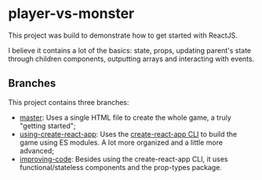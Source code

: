 # player-vs-monster

This project was build to demonstrate how to get started with ReactJS.

I believe it contains a lot of the basics: state, props, updating parent's state through children components, outputting arrays and interacting with events.

## Branches

This project contains three branches:

- [master](https://github.com/arthurdenner/player-vs-monster): Uses a single HTML file to create the whole game, a truly "getting started";
- [using-create-react-app](https://github.com/arthurdenner/player-vs-monster/tree/using-create-react-app): Uses the [create-react-app CLI](https://github.com/facebook/create-react-app) to build the game using ES modules. A lot more organized and a little more advanced;
- [improving-code](https://github.com/arthurdenner/player-vs-monster/tree/improving-code): Besides using the create-react-app CLI, it uses functional/stateless components and the prop-types package.
